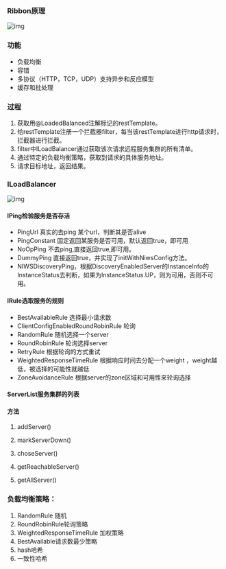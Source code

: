

### Ribbon原理

![img](http://springforall.ufile.ucloud.com.cn/static/img/e9998448e095176c2454fafd66ea57ab1511332)

### 功能

- 负载均衡
- 容错
- 多协议（HTTP，TCP，UDP）支持异步和反应模型
- 缓存和批处理

### 过程

1. 获取用@LoadedBalanced注解标记的restTemplate。
2. 给restTemplate注册一个拦截器filter，每当该restTemplate进行http请求时，拦截器进行拦截。
3. filter中ILoadBalancer通过获取该次请求远程服务集群的所有清单。
4. 通过特定的负载均衡策略，获取到请求的具体服务地址。
5. 请求目标地址，返回结果。

### ILoadBalancer

![img](https://images2018.cnblogs.com/blog/166781/201802/166781-20180221142042985-1539286285.png)

#### IPing检验服务是否存活

- PingUrl 真实的去ping 某个url，判断其是否alive
- PingConstant 固定返回某服务是否可用，默认返回true，即可用
- NoOpPing 不去ping,直接返回true,即可用。
- DummyPing 直接返回true，并实现了initWithNiwsConfig方法。
- NIWSDiscoveryPing，根据DiscoveryEnabledServer的InstanceInfo的InstanceStatus去判断，如果为InstanceStatus.UP，则为可用，否则不可用。

#### IRule选取服务的规则

- BestAvailableRule 选择最小请求数
- ClientConfigEnabledRoundRobinRule 轮询
- RandomRule 随机选择一个server
- RoundRobinRule 轮询选择server
- RetryRule 根据轮询的方式重试
- WeightedResponseTimeRule 根据响应时间去分配一个weight ，weight越低，被选择的可能性就越低
- ZoneAvoidanceRule 根据server的zone区域和可用性来轮询选择

#### ServerList服务集群的列表



#### 方法

1. addServer()

2. markServerDown()

3. choseServer()

4. getReachableServer()

5. getAllServer()

   

### 负载均衡策略：

1. RandomRule 随机
2. RoundRobinRule轮询策略
3. WeightedResponseTimeRule 加权策略
4. BestAvailable请求数最少策略
5. hash哈希
6. 一致性哈希

